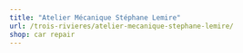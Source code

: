 ```yaml
---
title: "Atelier Mécanique Stéphane Lemire"
url: /trois-rivieres/atelier-mecanique-stephane-lemire/
shop: car repair
---
```

